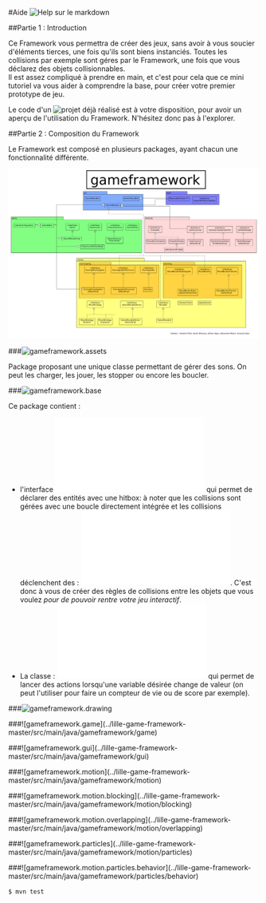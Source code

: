 #Aide
![Help sur le markdown](https://openclassrooms.com/courses/redigez-en-markdown)

##Partie 1 : Introduction

Ce Framework vous permettra de créer des jeux, sans avoir à vous soucier d'éléments tierces, une fois qu'ils sont biens instanciés. Toutes les collisions par exemple sont géres par le Framework, une fois que vous déclarez des objets collisionnables.
<br/>
Il est assez compliqué à prendre en main, et c'est pour cela que ce mini tutoriel va vous aider à comprendre la base, pour créer votre premier prototype de jeu.

Le code d'un ![projet déjà réalisé](https://github.com/arnaudcoj/l3s6_opendev_baladeva) est à votre disposition, pour avoir un aperçu de l'utilisation du Framework. N'hésitez donc pas à l'explorer.


##Partie 2 : Composition du Framework

Le Framework est composé en plusieurs packages, ayant chacun une fonctionnalité différente.


![Schéma du Framework](gameframework.png)

###![gameframework.assets](../lille-game-framework-master/src/main/java/gameframework/assets)


Package proposant une unique classe permettant de gérer des sons. On peut les charger, les jouer, les stopper ou encore les boucler.

###![gameframework.base](../lille-game-framework-master/src/main/java/gameframework/base)


Ce package contient :
* l'interface ![ObjectWithBoundedBox](../lille-game-framework-master/src/main/java/gameframework/base/ObjectWithBoundedBox.java) qui permet de déclarer des entités avec une hitbox: à noter que les collisions sont gérées avec une boucle directement intégrée et les collisions déclenchent des  : ![OverlapRulesApplier](../lille-game-framework-master/src/main/java/gameframework/motion/overlapping/OverlapRulesApplier.java).  C'est donc à vous de créer des règles de collisions entre les objets que vous voulez *pour de pouvoir rentre  votre jeu interactif*.
* La classe : ![ObservableValue](../lille-game-framework-master/src/main/java/gameframework/base/ObservableValue.java) qui permet de lancer des actions lorsqu'une variable désirée change de valeur (on peut l'utiliser pour faire un compteur de vie ou de score par exemple).

###![gameframework.drawing](../lille-game-framework-master/src/main/java/gameframework/drawing)

<p>

</p>
###![gameframework.game](../lille-game-framework-master/src/main/java/gameframework/game)

<p>

</p>
###![gameframework.gui](../lille-game-framework-master/src/main/java/gameframework/gui)

<p>

</p>
###![gameframework.motion](../lille-game-framework-master/src/main/java/gameframework/motion)

<p>

</p>
###![gameframework.motion.blocking](../lille-game-framework-master/src/main/java/gameframework/motion/blocking)

<p>

</p>
###![gameframework.motion.overlapping](../lille-game-framework-master/src/main/java/gameframework/motion/overlapping)

<p>

</p>
###![gameframework.particles](../lille-game-framework-master/src/main/java/gameframework/motion/particles)

<p>

</p>
###![gameframework.motion.particles.behavior](../lille-game-framework-master/src/main/java/gameframework/particles/behavior)

<p>

</p>







```bash
$ mvn test
```
